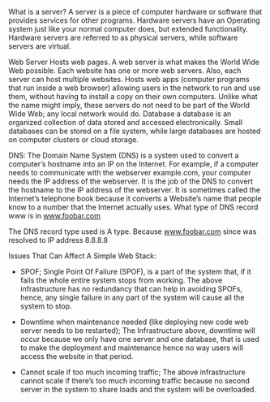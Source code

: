 What is a server?
A server is a piece of computer hardware or software that provides services for other programs. Hardware servers have an Operating system just like your normal computer does, but extended functionality.
Hardware servers are referred to as physical servers, while software servers are virtual.

Web Server
Hosts web pages. A web server is what makes the World Wide Web possible. Each website has one or more web servers. Also, each server can host multiple websites.
Hosts web apps (computer programs that run inside a web browser) allowing users in the network to run and use them, without having to install a copy on their own computers. Unlike what the name might imply, these servers do not need to be part of the World Wide Web; any local network would do.
Database
a database is an organized collection of data stored and accessed electronically. Small databases can be stored on a file system, while large databases are hosted on computer clusters or cloud storage.

DNS: 
The Domain Name System (DNS) is a system used to convert a computer’s hostname into an IP on the Internet. For example, if a computer needs to communicate with the webserver example.com, your computer needs the IP address of the webserver. It is the job of the DNS to convert the hostname to the IP address of the webserver. It is sometimes called the Internet’s telephone book because it converts a Website’s name that people know to a number that the Internet actually uses.
What type of DNS record www is in www.foobar.com
 
The DNS record type used is A type. Because www.foobar.com since was resolved to IP address 8.8.8.8 
 
Issues That Can Affect A Simple Web Stack: 
* SPOF; Single Point Of Failure (SPOF), is a part of the system that, if it fails the whole entire system stops from working.
 The above infrastructure has no redundancy that can help in avoiding SPOFs, hence, any single failure in any part of the system will cause all the system to stop.
 
* Downtime when maintenance needed (like deploying new code web server needs to be restarted); The Infrastructure above, downtime will occur because we only have one server and one database, that is used to make the deployment and maintenance hence no way users will access the website in that period.
 
* Cannot scale if too much incoming traffic; The above infrastructure cannot scale if there’s too much incoming traffic because no second server in the system to share loads and the system will be overloaded.

